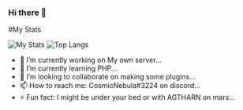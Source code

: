 ### Hi there 👋
#My Stats

![My Stats](https://github-readme-stats.vercel.app/api?username=cosmicnebula200&show_icons=true&count_private=false&hide_title=true)
![Top Langs](https://github-readme-stats.vercel.app/api/top-langs/?username=cosmicnebula200&layout=compact)

- 🔭 I’m currently working on My own server...
- 🌱 I’m currently learning PHP...
- 👯 I’m looking to collaborate on making some plugins...
- 📫 How to reach me: CosmicNebula#3224 on discord...
- ⚡ Fun fact: I might be under your bed or with AGTHARN on mars...
